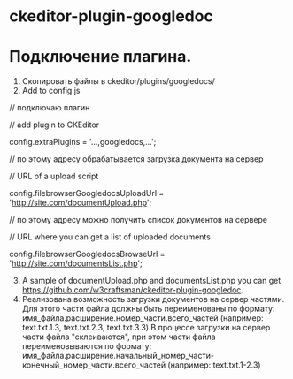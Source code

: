 ckeditor-plugin-googledoc
=========================

Подключение плагина.
====================
1. Скопировать файлы в ckeditor/plugins/googledocs/
2. Add to config.js


  //  подключаю плагин
  
  // add plugin to CKEditor
  
  config.extraPlugins = '...,googledocs,...';
  
  //  по этому адресу обрабатывается загрузка документа на сервер
  
  // URL of a upload script
  
  config.filebrowserGoogledocsUploadUrl = 'http://site.com/documentUpload.php';
  
  //  по этому адресу можно получить список документов на сервере
  
  // URL where you can get a list of uploaded documents
  
  config.filebrowserGoogledocsBrowseUrl = 'http://site.com/documentsList.php';
  

3. A sample of documentUpload.php and documentsList.php you can get https://github.com/w3craftsman/ckeditor-plugin-googledoc.
4. Реализована возможность загрузки документов на сервер частями.
   Для этого части файла должны быть переименованы по формату:
   имя_файла.расширение.номер_части.всего_частей (например: text.txt.1.3, text.txt.2.3, text.txt.3.3)
   В процессе загрузки на сервер части файла "склеиваются", при этом части файла переименовываются по формату:
   имя_файла.расширение.начальный_номер_части-конечный_номер_части.всего_частей (например: text.txt.1-2.3)

